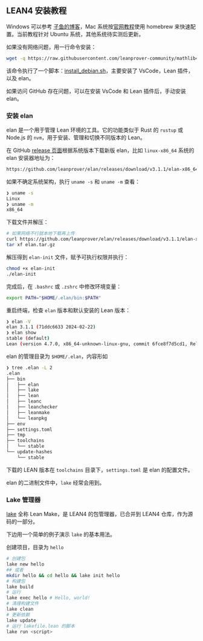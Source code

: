 ## LEAN4 安装教程 

Windows 可以参考 [子鱼的博客](https://subfish-zhou.github.io/theorem_proving_in_lean4_zh_CN/setup.html)，Mac 系统按[官网教程](https://leanprover-community.github.io/install/macos_details.html)使用 homebrew 来快速配置。当前教程针对 Ubuntu 系统，其他系统待实测后更新。

如果没有网络问题，用一行命令安装：

```bash
wget -q https://raw.githubusercontent.com/leanprover-community/mathlib4/master/scripts/install_debian.sh && bash install_debian.sh ; rm -f install_debian.sh && source ~/.profile
```

该命令执行了一个脚本：[install_debian.sh](https://raw.githubusercontent.com/leanprover-community/mathlib4/master/scripts/install_debian.sh)，主要安装了 VsCode，Lean 插件，以及 elan。

如果访问 GitHub 存在问题，可以在安装 VsCode 和 Lean 插件后，手动安装 elan。

### 安装 elan

elan 是一个用于管理 Lean 环境的工具。它的功能类似于 Rust 的 `rustup` 或 Node.js 的 `nvm`，用于安装、管理和切换不同版本的 Lean。

在 GitHub [release 页面](https://github.com/leanprover/elan/releases)根据系统版本下载新版 elan，比如 `linux-x86_64` 系统的 elan 安装器地址为：

```bash
https://github.com/leanprover/elan/releases/download/v3.1.1/elan-x86_64-unknown-linux-gnu.tar.gz
```

如果不确定系统架构，执行 `uname -s` 和 `uname -m` 查看：

```bash
❯ uname -s
Linux
❯ uname -m
x86_64
```

下载文件并解压：

```bash
# 如果网络不行就本地下载再上传
curl https://github.com/leanprover/elan/releases/download/v3.1.1/elan-x86_64-unknown-linux-gnu.tar.gz -o elan.tar.gz
tar xf elan.tar.gz
```

解压得到 `elan-init` 文件，赋予可执行权限并执行：

```bash
chmod +x elan-init
./elan-init
```

完成后，在 `.bashrc` 或 `.zshrc` 中修改环境变量：

```bash
export PATH="$HOME/.elan/bin:$PATH"
```

重启终端，检查 `elan` 版本和默认安装的 Lean 版本：
```bash
❯ elan -V
elan 3.1.1 (71ddc6633 2024-02-22)
❯ elan show
stable (default)
Lean (version 4.7.0, x86_64-unknown-linux-gnu, commit 6fce8f7d5cd1, Release)
```

elan 的管理目录为 `$HOME/.elan`，内容形如

```bash
❯ tree .elan -L 2
.elan
├── bin
│   ├── elan
│   ├── lake
│   ├── lean
│   ├── leanc
│   ├── leanchecker
│   ├── leanmake
│   └── leanpkg
├── env
├── settings.toml
├── tmp
├── toolchains
│   └── stable
└── update-hashes
    └── stable
```

下载的 LEAN 版本在 `toolchains` 目录下，`settings.toml` 是 elan 的配置文件。

elan 的二进制文件中，`lake` 经常会用到。

### Lake 管理器

[lake](https://github.com/leanprover/lake) 全称 Lean Make，是 LEAN4 的包管理器，已合并到 LEAN4 仓库，作为源码的一部分。

下边用一个简单的例子演示 `lake` 的基本用法。

创建项目，目录为 `hello`

```bash
# 创建包
lake new hello
## 或者
mkdir hello && cd hello && lake init hello
# 构建包
lake build
# 运行
lake exec hello # Hello, world!
# 清理构建文件
lake clean
# 更新依赖
lake update
# 运行 lakefile.lean 的脚本
lake run <script>
```